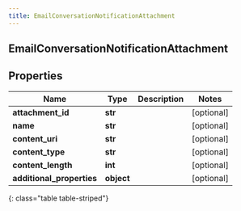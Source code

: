 ```yaml
---
title: EmailConversationNotificationAttachment
---
```

## EmailConversationNotificationAttachment

## Properties

|Name | Type | Description | Notes|
|------------ | ------------- | ------------- | -------------|
| **attachment_id** | **str** |  | [optional] |
| **name** | **str** |  | [optional] |
| **content_uri** | **str** |  | [optional] |
| **content_type** | **str** |  | [optional] |
| **content_length** | **int** |  | [optional] |
| **additional_properties** | **object** |  | [optional] |
{: class="table table-striped"}


